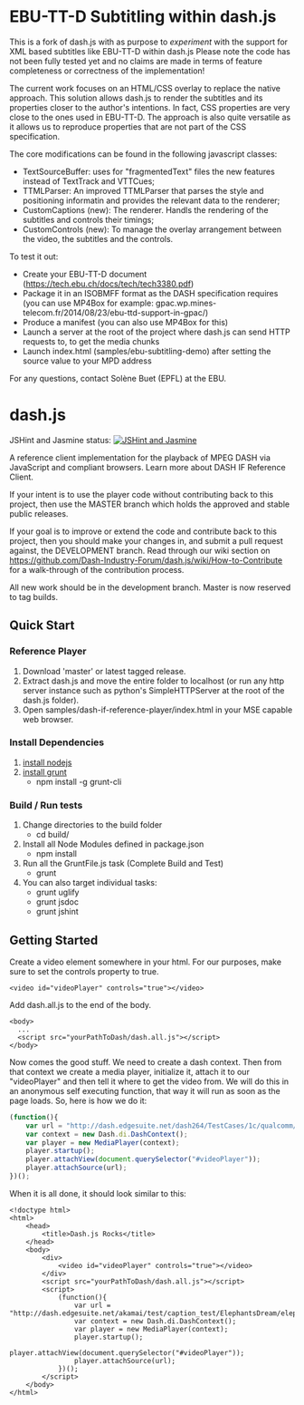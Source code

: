 
# EBU-TT-D Subtitling within dash.js

This is a fork of dash.js with as purpose to *experiment* with the support for XML based subtitles like EBU-TT-D within dash.js
Please note the code has not been fully tested yet and no claims are made in terms of feature completeness or correctness of the implementation!

The current work focuses on an HTML/CSS overlay to replace the native approach. This solution allows dash.js to render the subtitles and its properties closer to the author's intentions. In fact, CSS properties are very close to the ones used in EBU-TT-D. The approach is also quite versatile as it allows us to reproduce properties that are not part of the CSS specification.

The core modifications can be found in the following javascript classes:

- TextSourceBuffer: uses for "fragmentedText" files the new features instead of TextTrack and VTTCues;
- TTMLParser: An improved TTMLParser that parses the style and positioning informatin and provides the relevant data to the renderer;
- CustomCaptions (new): The renderer. Handls the rendering of the subtitles and controls their timings;
- CustomControls (new): To manage the overlay arrangement between the video, the subtitles and the controls.

To test it out:
- Create your EBU-TT-D document (https://tech.ebu.ch/docs/tech/tech3380.pdf)
- Package it in an ISOBMFF format as the DASH specification requires (you can use MP4Box for example: gpac.wp.mines-telecom.fr/2014/08/23/ebu-ttd-support-in-gpac/)
- Produce a manifest (you can also use MP4Box for this)
- Launch a server at the root of the project where dash.js can send HTTP requests to, to get the media chunks
- Launch index.html (samples/ebu-subtitling-demo) after setting the source value to your MPD address

For any questions, contact Solène Buet (EPFL) at the EBU.

# dash.js

JSHint and Jasmine status: [![JSHint and Jasmine](http://img.shields.io/travis/Dash-Industry-Forum/dash.js/development.svg?style=flat-square)](https://travis-ci.org/Dash-Industry-Forum/dash.js)

A reference client implementation for the playback of MPEG DASH via JavaScript and compliant browsers. Learn more about DASH IF Reference Client.

If your intent is to use the player code without contributing back to this project, then use the MASTER branch which holds the approved and stable public releases.

If your goal is to improve or extend the code and contribute back to this project, then you should make your changes in, and submit a pull request against, the DEVELOPMENT branch. Read through our wiki section on https://github.com/Dash-Industry-Forum/dash.js/wiki/How-to-Contribute for a walk-through of the contribution process.

All new work should be in the development branch.  Master is now reserved to tag builds.

## Quick Start

### Reference Player
1. Download 'master' or latest tagged release.
2. Extract dash.js and move the entire folder to localhost (or run any http server instance such as python's SimpleHTTPServer at the root of the dash.js folder).
3. Open samples/dash-if-reference-player/index.html in your MSE capable web browser.

### Install Dependencies
1. [install nodejs](http://nodejs.org/)
2. [install grunt](http://gruntjs.com/getting-started)
    * npm install -g grunt-cli

### Build / Run tests
1. Change directories to the build folder
    * cd build/
2. Install all Node Modules defined in package.json 
    * npm install
3. Run all the GruntFile.js task (Complete Build and Test)
    * grunt
4. You can also target individual tasks:
    * grunt uglify
    * grunt jsdoc
    * grunt jshint

## Getting Started
Create a video element somewhere in your html. For our purposes, make sure to set the controls property to true.
```
<video id="videoPlayer" controls="true"></video>
```
Add dash.all.js to the end of the body.
```
<body>
  ...
  <script src="yourPathToDash/dash.all.js"></script>
</body>
```
Now comes the good stuff. We need to create a dash context. Then from that context we create a media player, initialize it, attach it to our "videoPlayer" and then tell it where to get the video from. We will do this in an anonymous self executing function, that way it will run as soon as the page loads. So, here is how we do it:
``` js
(function(){
    var url = "http://dash.edgesuite.net/dash264/TestCases/1c/qualcomm/2/MultiRate.mpd";
    var context = new Dash.di.DashContext();
    var player = new MediaPlayer(context);
    player.startup();
    player.attachView(document.querySelector("#videoPlayer"));
    player.attachSource(url);
})();
```

When it is all done, it should look similar to this:
```
<!doctype html>
<html>
    <head>
        <title>Dash.js Rocks</title>
    </head>
    <body>
        <div>
            <video id="videoPlayer" controls="true"></video>
        </div>
        <script src="yourPathToDash/dash.all.js"></script>
        <script>
            (function(){
                var url = "http://dash.edgesuite.net/akamai/test/caption_test/ElephantsDream/elephants_dream_480p_heaac5_1.mpd";
                var context = new Dash.di.DashContext();
                var player = new MediaPlayer(context);
                player.startup();
                player.attachView(document.querySelector("#videoPlayer"));
                player.attachSource(url);
            })();
        </script>
    </body>
</html>
```
